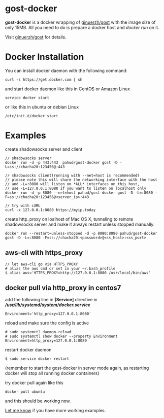 # gost-docker

**gost-docker** is a docker wrapping of [ginuerzh/gost](https://github.com/ginuerzh/gost) with the image size of only 15MB.  All you need to do is prepare a docker host and *docker run* on it.

Visit  [ginuerzh/gost](https://github.com/ginuerzh/gost) for details.



# Docker Installation

You can install docker daemon with the following command:

```
curl -s https://get.docker.com | sh
```

and start docker daemon like this in CentOS or Amazon Linux

```
service docker start
```

or like this in ubuntu or debian Linux

```
/etc/init.d/docker start
```



# Examples

create shadowsocks server and client

```
// shadowsocks server
docker run -d -p 443:443  pahud/gost-docker gost -D -L=ss://chacha20:123456@:443

// shadowsocks client(running with --net=host is recommended)
// please note this will share the networking interface with the host
// and -L=:8080 will listen on *ALL* interfaces on this host, 
// use -L=127.0.0.1:8080 if you want to listen on localhost only
docker run -d -p 8080 --net=host pahud/gost-docker gost -D -L=:8080 -F=ss://chacha20:123456@<server_ip>:443

// try with cURL
curl -x 127.0.0.1:8080 https://myip.today
```



create http_proxy on loalhost of Mac OS X, tunneling to remote shadowsocks server and make it always restart unless stopped manually.

```
docker run --restart=unless-stopped -d -p 8080:8080 pahud/gost-docker gost -D -L=:8080 -F=ss://chacha20:<password>@<ss_host>:<ss_port>
```





## aws-cli with https_proxy

```
// let aws-cli go via HTTPS_PROXY
# alias the aws cmd or set in your ~/.bash_profile
$ alias aws='HTTPS_PROXY=http://127.0.0.1:8080 /usr/local/bin/aws'
```



## docker pull via http_proxy in centos7

add the following line in **[Service]** directive in ***/usr/lib/systemd/system/docker.service***

```
Environment='http_proxy=127.0.0.1:8080'
```

reload and make sure the config is active

```
# sudo systemctl daemon-reload
# sudo systemctl show docker --property Environment
Environment=http_proxy=127.0.0.1:8080
```

restart docker daemon

```
$ sudo service docker restart
```

(remember to start the gost-docker in server mode again, as restarting docker will stop all running docker containers)

try docker pull again like this

```
docker pull ubuntu
```

and this should be working now.

[Let me know](https://github.com/pahud/gost-docker/issues) if you have more working examples.
